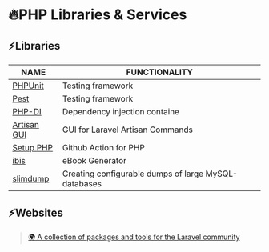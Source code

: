 # 🔥PHP Libraries & Services

## ⚡Libraries

| NAME                                                   | FUNCTIONALITY                                        |
|--------------------------------------------------------|------------------------------------------------------|
| [PHPUnit](https://phpunit.de/)                         | Testing framework                                    |
| [Pest](https://pestphp.com/)                           | Testing framework                                    |
| [PHP-DI](https://php-di.org/)                          | Dependency injection containe                        |
| [Artisan GUI](https://github.com/inFureal/artisan-gui) | GUI for Laravel Artisan Commands                     |
| [Setup PHP](https://github.com/shivammathur/setup-php) | Github Action for PHP                                |
| [ibis](https://github.com/themsaid/ibis)               | eBook Generator                                      |
| [slimdump](https://github.com/webfactory/slimdump)     | Creating configurable dumps of large MySQL-databases |

## ⚡Websites

> [🌍 A collection of packages and tools for the Laravel community](https://laravelcollective.com)
